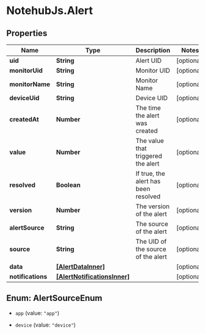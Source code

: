 # NotehubJs.Alert

## Properties

| Name              | Type                                                        | Description                          | Notes      |
| ----------------- | ----------------------------------------------------------- | ------------------------------------ | ---------- |
| **uid**           | **String**                                                  | Alert UID                            | [optional] |
| **monitorUid**    | **String**                                                  | Monitor UID                          | [optional] |
| **monitorName**   | **String**                                                  | Monitor Name                         | [optional] |
| **deviceUid**     | **String**                                                  | Device UID                           | [optional] |
| **createdAt**     | **Number**                                                  | The time the alert was created       | [optional] |
| **value**         | **Number**                                                  | The value that triggered the alert   | [optional] |
| **resolved**      | **Boolean**                                                 | If true, the alert has been resolved | [optional] |
| **version**       | **Number**                                                  | The version of the alert             | [optional] |
| **alertSource**   | **String**                                                  | The source of the alert              | [optional] |
| **source**        | **String**                                                  | The UID of the source of the alert   | [optional] |
| **data**          | [**[AlertDataInner]**](AlertDataInner.md)                   |                                      | [optional] |
| **notifications** | [**[AlertNotificationsInner]**](AlertNotificationsInner.md) |                                      | [optional] |

## Enum: AlertSourceEnum

- `app` (value: `"app"`)

- `device` (value: `"device"`)
